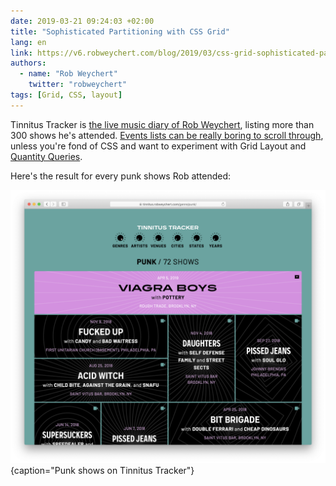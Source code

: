 ```yaml
---
date: 2019-03-21 09:24:03 +02:00
title: "Sophisticated Partitioning with CSS Grid"
lang: en
link: https://v6.robweychert.com/blog/2019/03/css-grid-sophisticated-partitioning/
authors:
  - name: "Rob Weychert"
    twitter: "robweychert"
tags: [Grid, CSS, layout]
---
```


Tinnitus Tracker is [the live music diary of Rob Weychert](https://v6.robweychert.com/blog/2019/02/introducing-tinnitus-tracker/), listing more than 300 shows he's attended. [Events lists can be really boring to scroll through](https://v6.robweychert.com/blog/2018/06/designing-better-concert-listings/), unless you're fond of CSS and want to experiment with Grid Layout and [Quantity Queries](https://alistapart.com/article/quantity-queries-for-css).

Here's the result for every punk shows Rob attended:

![](tinnitus-tracker.png){caption="Punk shows on Tinnitus Tracker"}
